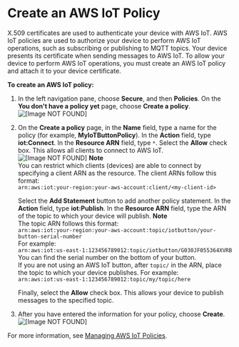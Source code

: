 # Create an AWS IoT Policy<a name="create-iot-policy"></a>

X\.509 certificates are used to authenticate your device with AWS IoT\. AWS IoT policies are used to authorize your device to perform AWS IoT operations, such as subscribing or publishing to MQTT topics\. Your device presents its certificate when sending messages to AWS IoT\. To allow your device to perform AWS IoT operations, you must create an AWS IoT policy and attach it to your device certificate\.

**To create an AWS IoT policy:**

1. In the left navigation pane, choose **Secure**, and then **Policies**\. On the **You don't have a policy yet** page, choose **Create a policy**\.  
![\[Image NOT FOUND\]](http://alpha-docs-aws.amazon.com/iot/latest/developerguide/images/policy-create.png)

1. On the **Create a policy** page, in the **Name** field, type a name for the policy \(for example, **MyIoTButtonPolicy**\)\. In the **Action** field, type **iot:Connect**\. In the **Resource ARN** field, type `*`\. Select the **Allow** check box\. This allows all clients to connect to AWS IoT\.  
![\[Image NOT FOUND\]](http://alpha-docs-aws.amazon.com/iot/latest/developerguide/images/iot-connect-policy.png)
**Note**  
You can restrict which clients \(devices\) are able to connect by specifying a client ARN as the resource\. The client ARNs follow this format:  
 `arn:aws:iot:your-region:your-aws-account:client/<my-client-id>`

   Select the **Add Statement** button to add another policy statement\. In the **Action** field, type **iot:Publish**\. In the **Resource ARN** field, type the ARN of the topic to which your device will publish\.
**Note**  
The topic ARN follows this format:  
 `arn:aws:iot:your-region:your-aws-account:topic/iotbutton/your-button-serial-number`   
For example:  
`arn:aws:iot:us-east-1:123456789012:topic/iotbutton/G030JF055364XVRB`  
You can find the serial number on the bottom of your button\.  
If you are not using an AWS IoT button, after `topic/` in the ARN, place the topic to which your device publishes\. For example:  
`arn:aws:iot:us-east-1:123456789012:topic/my/topic/here`

   Finally, select the **Allow** check box\. This allows your device to publish messages to the specified topic\.

1. After you have entered the information for your policy, choose **Create**\.  
![\[Image NOT FOUND\]](http://alpha-docs-aws.amazon.com/iot/latest/developerguide/images/create-policy-2.png)

For more information, see [Managing AWS IoT Policies](http://alpha-docs-aws.amazon.com/iot/latest/developerguide/authorization.html)\. 